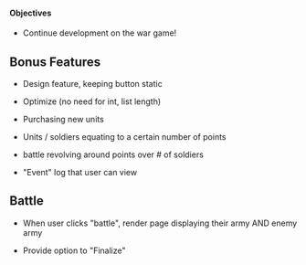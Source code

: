 #### Objectives
-   Continue development on the war game!


## Bonus Features

-   Design feature, keeping button static

-   Optimize (no need for int, list length)

-   Purchasing new units

-   Units / soldiers equating to a certain number of points

-   battle revolving around points over # of soldiers

-   "Event" log that user can view

## Battle

-   When user clicks "battle", render page displaying their army AND enemy army

-   Provide option to "Finalize"
